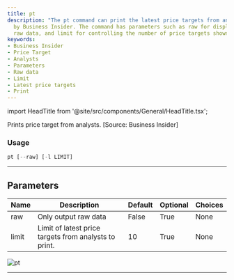 ```yaml
---
title: pt
description: "The pt command can print the latest price targets from analysts as provided"
  by Business Insider. The command has parameters such as raw for displaying only
  raw data, and limit for controlling the number of price targets shown.
keywords:
- Business Insider
- Price Target
- Analysts
- Parameters
- Raw data
- Limit
- Latest price targets
- Print
---
```


import HeadTitle from '@site/src/components/General/HeadTitle.tsx';

<HeadTitle title="stocks/dd/pt - Reference | OpenBB Terminal Docs" />

Prints price target from analysts. [Source: Business Insider]

### Usage

```python
pt [--raw] [-l LIMIT]
```

---

## Parameters

| Name | Description | Default | Optional | Choices |
| ---- | ----------- | ------- | -------- | ------- |
| raw | Only output raw data | False | True | None |
| limit | Limit of latest price targets from analysts to print. | 10 | True | None |

![pt](https://user-images.githubusercontent.com/46355364/154235470-58ed232e-116e-442a-bffe-8e855eba3bda.png)

---
